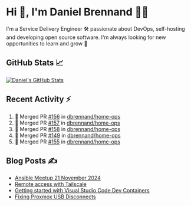 # Hi 👋, I'm Daniel Brennand 👨‍💻

I'm a Service Delivery Engineer 🛠 passionate about DevOps, self-hosting and developing open source software. I'm always looking for new opportunities to learn and grow 🌱

## GitHub Stats 📈

[![Daniel's GitHub Stats](https://github-readme-stats.vercel.app/api?username=dbrennand&show_icons=true&count_private=true&hide_border=true&theme=dark)](https://github.com/anuraghazra/github-readme-stats)

## Recent Activity ⚡

<!--START_SECTION:activity-->
1. 🎉 Merged PR [#156](https://github.com/dbrennand/home-ops/pull/156) in [dbrennand/home-ops](https://github.com/dbrennand/home-ops)
2. 🎉 Merged PR [#157](https://github.com/dbrennand/home-ops/pull/157) in [dbrennand/home-ops](https://github.com/dbrennand/home-ops)
3. 🎉 Merged PR [#158](https://github.com/dbrennand/home-ops/pull/158) in [dbrennand/home-ops](https://github.com/dbrennand/home-ops)
4. 🎉 Merged PR [#149](https://github.com/dbrennand/home-ops/pull/149) in [dbrennand/home-ops](https://github.com/dbrennand/home-ops)
5. 🎉 Merged PR [#155](https://github.com/dbrennand/home-ops/pull/155) in [dbrennand/home-ops](https://github.com/dbrennand/home-ops)
<!--END_SECTION:activity-->

## Blog Posts ✍

<!-- BLOG-POST-LIST:START -->
- [Ansible Meetup 21 November 2024](https://danielbrennand.com/blog/ansible-meetup-21-november/)
- [Remote access with Tailscale](https://danielbrennand.com/blog/tailscale/)
- [Getting started with Visual Studio Code Dev Containers](https://danielbrennand.com/blog/vscode-dev-containers/)
- [Fixing Proxmox USB Disconnects](https://danielbrennand.com/blog/proxmox-fix-usb-disconnect/)
<!-- BLOG-POST-LIST:END -->
